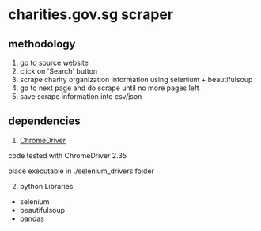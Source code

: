 # charities.gov.sg scraper

## methodology

1. go to source website
2. click on 'Search' button
3. scrape charity organization information using selenium + beautifulsoup
4. go to next page and do scrape until no more pages left
5. save scrape information into csv/json

## dependencies

1. [ChromeDriver](https://sites.google.com/a/chromium.org/chromedriver/) 

code tested with ChromeDriver 2.35

place executable in ./selenium_drivers folder

2. python Libraries
- selenium
- beautifulsoup
- pandas
